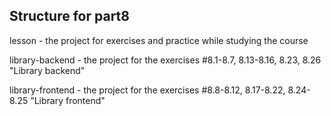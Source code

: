 ## Structure for part8

lesson - the project for exercises and practice while studying the course

library-backend - the project for the exercises #8.1-8.7, 8.13-8.16, 8.23, 8.26 "Library backend"

library-frontend - the project for the exercises #8.8-8.12, 8.17-8.22, 8.24-8.25 "Library frontend"
